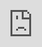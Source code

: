 ```yaml
---
# the default layout is 'page'
icon: fas fa-radio
order: 4
---
```


# Defluenced Radio

<iframe src="https://app.tpstreams.com/embed/gbdks5/AFYtqB7MnAp/?access_token=70ef3a5e-6ab8-4ea0-8d10-b749ad34e176" style="border:0;max-width:100%;position:absolute;top:0;left:0;height:100%;width:100%;"
  allow="accelerometer; autoplay; clipboard-write; encrypted-media; gyroscope picture-in-picture" allowfullscreen="" frameborder="0">
</iframe>
